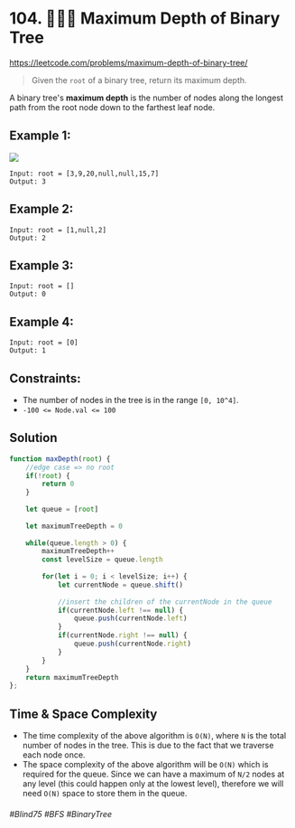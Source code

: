 # 104. 👩🏽‍🦯 Maximum Depth of Binary Tree
https://leetcode.com/problems/maximum-depth-of-binary-tree/

> Given the `root` of a binary tree, return its maximum depth.

A binary tree's <b>maximum depth</b> is the number of nodes along the longest path from the root node down to the farthest leaf node.
## Example 1:
![](https://assets.leetcode.com/uploads/2020/11/26/tmp-tree.jpg)
```
Input: root = [3,9,20,null,null,15,7]
Output: 3

```
## Example 2:
```
Input: root = [1,null,2]
Output: 2
```
## Example 3:
```
Input: root = []
Output: 0
```
## Example 4:
```
Input: root = [0]
Output: 1
```
## Constraints:

- The number of nodes in the tree is in the range `[0, 10^4]`.
- `-100 <= Node.val <= 100`

## Solution
````js
function maxDepth(root) {
    //edge case => no root
    if(!root) {
        return 0
    }
    
    let queue = [root]
    
    let maximumTreeDepth = 0
    
    while(queue.length > 0) {
        maximumTreeDepth++
        const levelSize = queue.length
        
        for(let i = 0; i < levelSize; i++) {
            let currentNode = queue.shift()
            
            //insert the children of the currentNode in the queue
            if(currentNode.left !== null) {
                queue.push(currentNode.left)
            }
            if(currentNode.right !== null) {
                queue.push(currentNode.right)
            }
        }
    }   
    return maximumTreeDepth
};
````
## Time & Space Complexity
- The time complexity of the above algorithm is `O(N)`, where `N` is the total number of nodes in the tree. This is due to the fact that we traverse each node once.
- The space complexity of the above algorithm will be `O(N)` which is required for the queue. Since we can have a maximum of `N/2` nodes at any level (this could happen only at the lowest level), therefore we will need `O(N)` space to store them in the queue.

###### #Blind75 #BFS #BinaryTree
